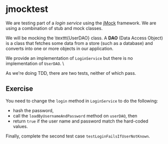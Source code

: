 # jmocktest

We are testing part of a *login service* using the
[jMock](http://jmock.org/) framework. We are using a combination of
stub and mock classes.

We will be mocking the \texttt{UserDAO} class. A **DAO** (Data
  Access Object) is a class that fetches some data from a store (such
  as a database) and converts into one or more objects in our application.
  
  
  We provide an implementation of `LoginService` but there is no implementation of
  `UserDAO`. \\

   As we're doing TDD, there are two tests, neither of which pass.

## Exercise

  You need to change the
  `login` method in `LoginService` to do the following:

+ hash the password,
+ call the `loadByUsernameAndPassword` method on `userDAO`, then
+ return `true` if the user name and password match the hard-coded values.  

Finally, complete the second test case `testLoginFailsIfUserNotKnown`.
